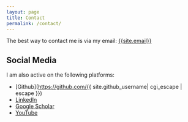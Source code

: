 ```yaml
---
layout: page
title: Contact
permalink: /contact/
---
```


The best way to contact me is via my email: [{{site.email}}](mailto:{{site.email}})


## Social Media

I am also active on the following platforms:

- [Github](https://github.com/{{ site.github_username| cgi_escape | escape }})
- [LinkedIn]({{site.linkedin_url}})
- [Google Scholar]({{site.scholar_url}})
- [YouTube]({{site.yourube_url}})
